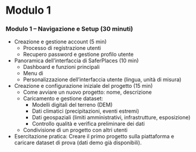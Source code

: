 # Modulo 1

### Modulo 1 – Navigazione e Setup (30 minuti)

* Creazione e gestione account (5 min)
  * Processo di registrazione utenti
  * Recupero password e gestione profilo utente
* Panoramica dell’interfaccia di SaferPlaces (10 min)
  * Dashboard e funzioni principali
  * Menu di &#x20;
  * Personalizzazione dell’interfaccia utente (lingua, unità di misura)
* Creazione e configurazione iniziale del progetto (15 min)
  * Come avviare un nuovo progetto: nome, descrizione
  * Caricamento e gestione dataset:
    * Modelli digitali del terreno (DEM)
    * Dati climatici (precipitazioni, eventi estremi)
    * Dati geospaziali (limiti amministrativi, infrastrutture, esposizione)
    * Controllo qualità e verifica preliminare dei dati
  * Condivisione di un progetto con altri utenti
* Esercitazione pratica: Creare il primo progetto sulla piattaforma e caricare dataset di prova (dati demo già disponibili).

